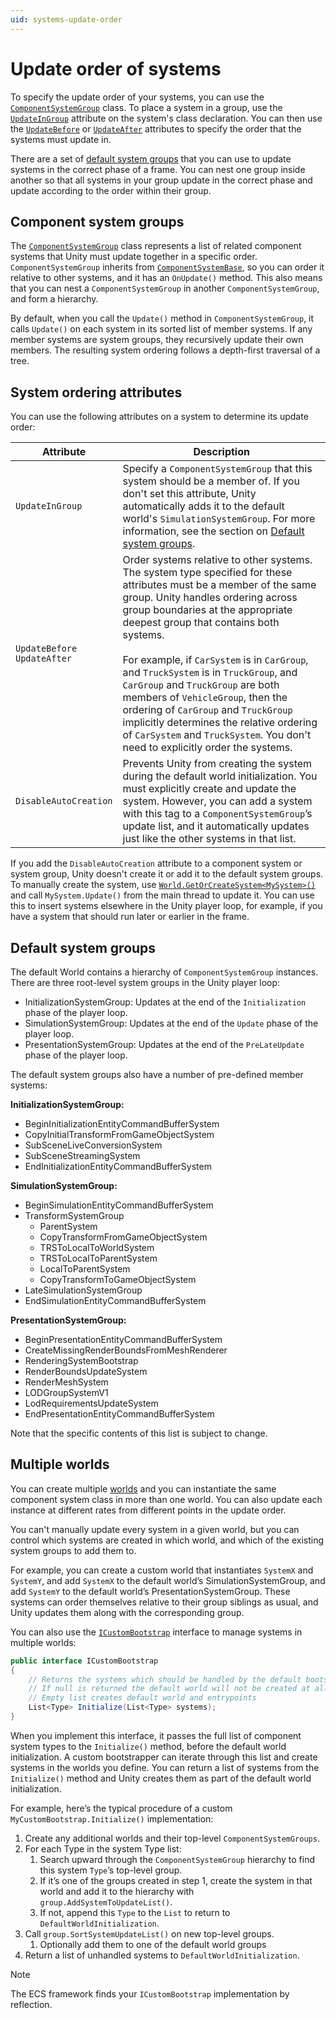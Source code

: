 ```yaml
---
uid: systems-update-order
---
```


# Update order of systems

To specify the update order of your systems, you can use the [`ComponentSystemGroup`](xref:Unity.Entities.ComponentSystemGroup) class. To place a system in a group, use the [`UpdateInGroup`](xref:Unity.Entities.UpdateInGroupAttribute) attribute on the system's class declaration. You can then use the [`UpdateBefore`](xref:Unity.Entities.UpdateBeforeAttribute) or [`UpdateAfter`](xref:Unity.Entities.UpdateAfterAttribute) attributes to specify the order that the systems must update in.

There are a set of [default system groups](#default-system-groups) that you can use to update systems in the correct phase of a frame. You can nest one group inside another so that all systems in your group update in the correct phase and update according to the order within their group.

## Component system groups

The [`ComponentSystemGroup`](xref:Unity.Entities.ComponentSystemGroup) class represents a list of related component systems that Unity must update together in a specific order. `ComponentSystemGroup` inherits from [`ComponentSystemBase`](xref:Unity.Entities.ComponentSystemBase), so you can order it relative to other systems, and it has an `OnUpdate()` method. This also means that you can nest a `ComponentSystemGroup` in another `ComponentSystemGroup`, and form a hierarchy.

By default, when you call the `Update()` method in `ComponentSystemGroup`, it calls `Update()` on each system in its sorted list of member systems. If any member systems are system groups, they recursively update their own members. The resulting system ordering follows a depth-first traversal of a tree.

## System ordering attributes

You can use the following attributes on a system to determine its update order:

|**Attribute**|**Description**|
|---|---|
|`UpdateInGroup`| Specify a `ComponentSystemGroup` that this system should be a member of. If you don't set this attribute, Unity automatically adds it to the default world's `SimulationSystemGroup`. For more information, see the section on [Default system groups](#default-system-groups).|
|`UpdateBefore`<br/>`UpdateAfter`| Order systems relative to other systems. The system type specified for these attributes must be a member of the same group. Unity handles ordering across group boundaries at the appropriate deepest group that contains both systems.<br/><br/> For example, if `CarSystem` is in `CarGroup`, and `TruckSystem` is in `TruckGroup`, and `CarGroup` and `TruckGroup` are both members of `VehicleGroup`, then the ordering of `CarGroup` and `TruckGroup` implicitly determines the relative ordering of `CarSystem` and `TruckSystem`. You don't need to explicitly order the systems.|
|`DisableAutoCreation`|Prevents Unity from creating the system during the default world initialization. You must explicitly create and update the system. However, you can add a system with this tag to a `ComponentSystemGroup`’s update list, and it automatically updates just like the other systems in that list.|

If you add the `DisableAutoCreation` attribute to a component system or system group, Unity doesn't create it or add it to the default system groups. To manually create the system, use [`World.GetOrCreateSystem<MySystem>()`](xref:Unity.Entities.World.GetOrCreateSystem*) and call `MySystem.Update()` from the main thread to update it. You can use this to insert systems elsewhere in the Unity player loop, for example, if you have a system that should run later or earlier in the frame.

## Default system groups

The default World contains a hierarchy of `ComponentSystemGroup` instances. There are three root-level system groups in the Unity player loop:

* InitializationSystemGroup: Updates at the end of the `Initialization` phase of the player loop.
* SimulationSystemGroup: Updates at the end of the `Update` phase of the player loop.
* PresentationSystemGroup: Updates at the end of the `PreLateUpdate` phase of the player loop.

The default system groups also have a number of pre-defined member systems:

**InitializationSystemGroup:**

* BeginInitializationEntityCommandBufferSystem
* CopyInitialTransformFromGameObjectSystem
* SubSceneLiveConversionSystem
* SubSceneStreamingSystem
* EndInitializationEntityCommandBufferSystem

**SimulationSystemGroup:**

* BeginSimulationEntityCommandBufferSystem
* TransformSystemGroup
    * ParentSystem
    * CopyTransformFromGameObjectSystem
    * TRSToLocalToWorldSystem
    * TRSToLocalToParentSystem
    * LocalToParentSystem
    * CopyTransformToGameObjectSystem
* LateSimulationSystemGroup
* EndSimulationEntityCommandBufferSystem

**PresentationSystemGroup:**

* BeginPresentationEntityCommandBufferSystem
* CreateMissingRenderBoundsFromMeshRenderer
* RenderingSystemBootstrap
* RenderBoundsUpdateSystem
* RenderMeshSystem
* LODGroupSystemV1
* LodRequirementsUpdateSystem
* EndPresentationEntityCommandBufferSystem

Note that the specific contents of this list is subject to change.

## Multiple worlds

You can create multiple [worlds](concepts-worlds.md) and you can instantiate the same component system class in more than one world. You can also update each instance at different rates from different points in the update order.

You can't manually update every system in a given world, but you can control which systems are created in which world, and which of the existing system groups to add them to. 

For example, you can create a custom world that instantiates `SystemX` and `SystemY`, and add `SystemX` to the default world’s SimulationSystemGroup, and add `SystemY` to the default world’s PresentationSystemGroup. These systems can order themselves relative to their group siblings as usual, and Unity updates them along with the corresponding group.

You can also use the [`ICustomBootstrap`](xref:Unity.Entities.ICustomBootstrap) interface to manage systems in multiple worlds:

``` c#
public interface ICustomBootstrap
{
    // Returns the systems which should be handled by the default bootstrap process.
    // If null is returned the default world will not be created at all.
    // Empty list creates default world and entrypoints
    List<Type> Initialize(List<Type> systems);
}
```

When you implement this interface, it passes the full list of component system types to the  `Initialize()` method, before the default world initialization. A custom bootstrapper can iterate through this list and create systems in the worlds you define. You can return a list of systems from the `Initialize()` method and Unity creates them as part of the default world initialization.

For example, here’s the typical procedure of a custom `MyCustomBootstrap.Initialize()` implementation:

1. Create any additional worlds and their top-level `ComponentSystemGroups`.
1. For each Type in the system Type list:
    1. Search upward through the `ComponentSystemGroup` hierarchy to find this system `Type`’s top-level group.
    1. If it’s one of the groups created in step 1, create the system in that world and add it to the hierarchy with `group.AddSystemToUpdateList()`.
    1. If not, append this `Type` to the `List` to return to `DefaultWorldInitialization`.
1. Call `group.SortSystemUpdateList()` on new top-level groups.
    1. Optionally add them to one of the default world groups
1. Return a list of unhandled systems to `DefaultWorldInitialization`.

> [!NOTE]
> The ECS framework finds your `ICustomBootstrap` implementation by reflection.
